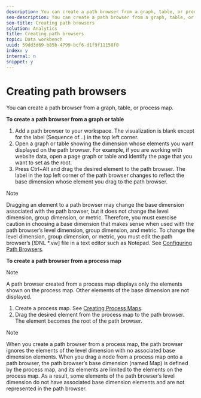 ```yaml
---
description: You can create a path browser from a graph, table, or process map.
seo-description: You can create a path browser from a graph, table, or process map.
seo-title: Creating path browsers
solution: Analytics
title: Creating path browsers
topic: Data workbench
uuid: 59dd3d69-b85b-4799-bcf6-d1f9f11158f0
index: y
internal: n
snippet: y
---
```


# Creating path browsers

You can create a path browser from a graph, table, or process map.

 **To create a path browser from a graph or table**

1. Add a path browser to your workspace. The visualization is blank except for the label (Sequence of...) in the top left corner. 
1. Open a graph or table showing the dimension whose elements you want displayed on the path browser. For example, if you are working with website data, open a page graph or table and identify the page that you want to set as the root. 
1. Press Ctrl+Alt and drag the desired element to the path browser. The label in the top left corner of the path browser changes to reflect the base dimension whose element you drag to the path browser.

>[!NOTE]
>
>Dragging an element to a path browser may change the base dimension associated with the path browser, but it does not change the level dimension, group dimension, or metric. Therefore, you must exercise caution in choosing a base dimension that makes sense when used with the path browser’s level dimension, group dimension, and metric. To change the level dimension, group dimension, or metric, you must edit the path browser’s [!DNL *.vw] file in a text editor such as Notepad. See [Configuring Path Browsers](../../c-intf-anlys-ftrs/t-config-path-brwsr.md#task_BBB3DDAA140A414F984B697C2B8202A3).

**To create a path browser from a process map**

>[!NOTE]
>
>A path browser created from a process map displays only the elements shown on the process map. Other elements of the base dimension are not displayed.

1. Create a process map. See [Creating Process Maps](../../c-analysis-vis/c-proc-maps/c-create-proc-maps.md#concept_DAF5B14DAE7A442191611B1B9C1122BF). 
1. Drag the desired element from the process map to the path browser. The element becomes the root of the path browser.

>[!NOTE]
>
>When you create a path browser from a process map, the path browser ignores the elements of the level dimension with no associated base dimension elements. When you drag a node from a process map onto a path browser, the path browser’s base dimension (named Map) is defined by the process map, and its elements are limited to the elements on the process map. As a result, some elements of the path browser’s level dimension do not have associated base dimension elements and are not represented in the path browser.

